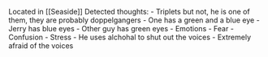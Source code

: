 Located in [[Seaside]]
Detected thoughts:
	- Triplets but not, he is one of them, they are probably doppelgangers
		- One has a green and a blue eye
		- Jerry has blue eyes
		- Other guy has green eyes
	- Emotions
		- Fear
		- Confusion
		- Stress
	- He uses alchohal to shut out the voices
	- Extremely afraid of the voices